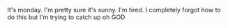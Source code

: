 It's monday. I'm pretty sure it's sunny. I'm tired.
I completely forgot how to do this but I'm trying to catch up oh GOD
